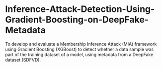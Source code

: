 # Inference-Attack-Detection-Using-Gradient-Boosting-on-DeepFake-Metadata
To develop and evaluate a Membership Inference Attack (MIA) framework using Gradient Boosting (XGBoost) to detect whether a data sample was part of the training dataset of a model, using metadata from a DeepFake dataset (SDFVD).
